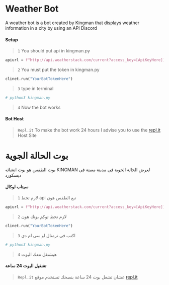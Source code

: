 # Weather Bot 
A weather bot is a bot created by Kingman that displays weather information in a city by using an API 
Discord
#### Setup
> `1` You should put api in kingman.py 
```py
apiurl = f"http://api.weatherstack.com/current?access_key=[ApiKeyHere]]&query={arg1}"
```
> `2` You must put the token in kingman.py
```py
clinet.run("YourBotTokenHere")
```
> `3` type in terminal 
```py
# python3 kingman.py
```
> `4` Now the bot works
#### Bot Host
> `Repl.it` To make the bot work 24 hours I advise you to use the [repl.it]( https://repl.it/github/KINGMAN1996/Weather-Bot ) Host Site
# بوت الحالة الجوية
بوت الطقس هو بوت انشائه KINGMAN لعرض الحالة الجوية في مدينة معينة في ديسكورد
#### سيتاب لوكال
> `1` لازم تحط api تبع الطقس هون 
```py
apiurl = f"http://api.weatherstack.com/current?access_key=[ApiKeyHere]]&query={arg1}"
```
> `2` لازم تحط توكم بوتك هون 
```py
clinet.run("YourBotTokenHere")
```
> `3` اكتب في ترمنال او سي ام دي 
```py
# python3 kingman.py
```
> `4` هيشتغل معك البوت
#### تشغيل البوت 24 ساعة 
> `Repl.it` عشان تشغل بوت 24 ساعة بنصحك تستخدم موقع [repl.it]( https://repl.it/github/KINGMAN1996/Weather-Bot )
